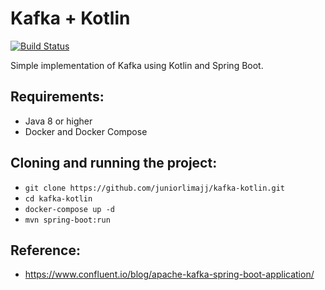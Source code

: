 # Kafka + Kotlin

[![Build Status](https://travis-ci.org/juniorlimajj/kafka-kotlin.svg?branch=master)](https://travis-ci.org/github/juniorlimajj/kafka-kotlin)

Simple implementation of Kafka using Kotlin and Spring Boot.


Requirements:
- 
 - Java 8 or higher
 - Docker and Docker Compose

Cloning and running the project:
-
 - ``git clone https://github.com/juniorlimajj/kafka-kotlin.git``
 - ``cd kafka-kotlin``
 - ``docker-compose up -d``
 - ``mvn spring-boot:run``

Reference:
- 
 - https://www.confluent.io/blog/apache-kafka-spring-boot-application/
